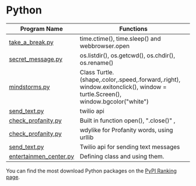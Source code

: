 # Python
Program Name | Functions
--- | ---
[take_a_break.py](/python_programs/take_a_break.py) | time.ctime(), time.sleep() and webbrowser.open
[secret_message.py](/python_programs/secret_message.py) | os.listdir(), os.getcwd(), os.chdir(), os.rename()
[mindstorms.py](/python_programs/mindstorms.py) | Class Turtle.(shape,.color,.speed,.forward,.right), window.exitonclick(), window = turtle.Screen(), window.bgcolor("white")
[send_text.py](/python_programs/send_text.py) | twilio api
[check_profanity.py](/python_programs/check_profanity.py) | Built in function open(), ".close()" ,
[check_profanity.py](/python_programs/check_profanity.py) | wdylike for Profanity words, using urllib
[send_text.py](/python_programs/send_text.py) | Twilio api for sending text messages
[entertainmen_center.py](/python_programs/entertainmen_center.py) | Defining class and using them.



You can find the most download Python packages on the [PyPI Ranking page](http://pypi-ranking.info/alltime).